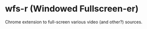 # wfs-r (Windowed Fullscreen-er)

Chrome extension to full-screen various video (and other?) sources.